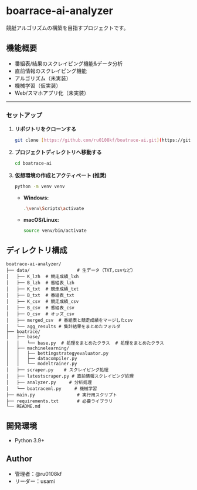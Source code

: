 # boarrace-ai-analyzer
競艇アルゴリズムの構築を目指すプロジェクトです。

## 機能概要
- 番組表/結果のスクレイピング機能&データ分析
- 直前情報のスクレイピング機能
- アルゴリズム（未実装）
- 機械学習（仮実装）
- Web/スマホアプリ化（未実装）

---
### セットアップ
1.  **リポジトリをクローンする**
    ```bash
    git clone [https://github.com/ru0108kf/boatrace-ai.git](https://github.com/ru0108kf/boatrace-ai.git)
    ```

2.  **プロジェクトディレクトリへ移動する**
    ```bash
    cd boatrace-ai
    ```
3.  **仮想環境の作成とアクティベート (推奨)**
    ```bash
    python -m venv venv
    ```
    * **Windows:**
        ```bash
        .\venv\Scripts\activate
        ```
    * **macOS/Linux:**
        ```bash
        source venv/bin/activate
        ```
## ディレクトリ構成
```text
boatrace-ai-analyzer/
├── data/                  # 生データ（TXT,csvなど）
│   ├── K_lzh  # 競走成績_lxh
│   ├── B_lzh  # 番組表_lzh
│   ├── K_txt  # 競走成績_txt
│   ├── B_txt  # 番組表_txt
│   ├── K_csv  # 競走成績_csv
│   ├── B_csv  # 番組表_csv
│   ├── O_csv  # オッズ_csv
│   ├── merged_csv  # 番組表と競走成績をマージしたcsv
│   └── agg_results # 集計結果をまとめたフォルダ
├── boatrace/
│   ├── base/
│   │   └── base.py  # 処理をまとめたクラス  # 処理をまとめたクラス
│   ├── machinelearning/
│   │   ├── bettingstrategyevaluator.py
│   │   ├── datacompiler.py
│   │   └── modeltrainer.py
│   ├── scraper.py    # スクレイピング処理
│   ├── latestscraper.py # 直前情報スクレイピング処理
│   ├── analyzer.py     # 分析処理
│   └── boatraceml.py     # 機械学習
├── main.py                # 実行用スクリプト
├── requirements.txt       # 必要ライブラリ
└── README.md
```
## 開発環境
- Python 3.9+

## Author
- 管理者：@ru0108kf
- リーダー：usami
  
